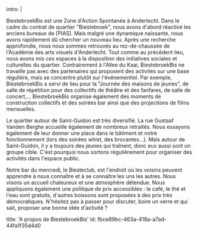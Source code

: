 intro: |
  <p>BiestebroekBis est une Zone d'Action Spontanée à Anderlecht. Dans le cadre du contrat de quartier "Biestebroek", nous avons d'abord réactivé les anciens bureaux de [PIAS]. Mais malgré une dynamique naissante, nous avons rapidement dû chercher un nouveau lieu. Après une recherche approfondie, nous nous sommes retrouvés au rez-de-chaussée de l'Académie des arts visuels d'Anderlecht. Tout comme au précédent lieu, nous avons mis ces espaces à la disposition des initiatives sociales et culturelles du quartier. Contrairement à l'Allee du Kaai, BiestebroekBis ne travaille pas avec des partenaires qui proposent des activités sur une base régulière, mais se concentre plutôt sur l'événementiel. Par exemple, BiestebroekBis a servi de lieu pour la "Journée des maisons de jeunes", de salle de répétition pour des collectifs de théâtre et des fanfares, de salle de concert,... BiestebroekBis organise également des moments de construction collectifs et des soirées bar ainsi que des projections de films mensuelles.
  </p>
  <p>Le quartier autour de Saint-Guidon est très diversifié. La rue Gustaaf Vanden Berghe accueille également de nombreux retraités. Nous essayons également de leur donner une place dans le bâtiment et notre fonctionnement (lors des soirées whist, des brocantes...). Mais autour de Saint-Guidon, il y a toujours des jeunes qui traînent, donc eux aussi sont un groupe cible. C'est pourquoi nous sortons régulièrement pour organiser des activités dans l'espace public.
  </p>
  <p>Notre bar du mercredi, le Biesteclub, est l'endroit où les voisins peuvent apprendre à nous connaître et à se connaître les uns les autres. Nous visons un accueil chaleureux et une atmosphère détendue. Nous appliquons également une politique de prix accessibles : le café, le thé et l'eau sont gratuits, d'autres boissons sont proposées à des prix très démocratiques. N'hésitez pas à passer pour discuter, boire un verre et qui sait, proposer une bonne idée d'activité ?
  </p>
title: 'A propos de BiestebroekBis'
id: fbce89bc-463a-418a-a7ad-44fa1f35d4d0

